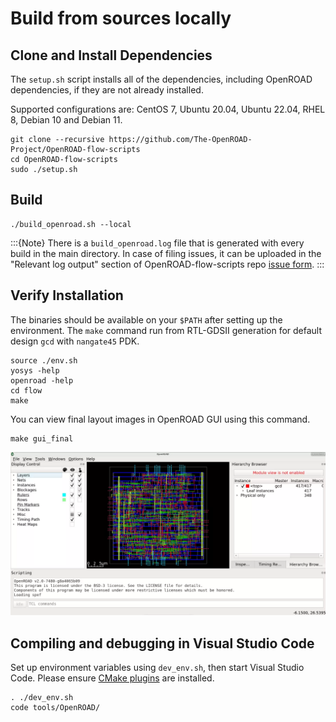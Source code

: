 # Build from sources locally

## Clone and Install Dependencies

The `setup.sh` script installs all of the dependencies, including OpenROAD dependencies, if they are not already installed.

Supported configurations are: CentOS 7, Ubuntu 20.04, Ubuntu 22.04, RHEL 8,
Debian 10 and Debian 11.

``` shell
git clone --recursive https://github.com/The-OpenROAD-Project/OpenROAD-flow-scripts
cd OpenROAD-flow-scripts
sudo ./setup.sh
```

## Build

``` shell
./build_openroad.sh --local
```
:::{Note}
There is a `build_openroad.log` file that is generated with every
build in the main directory. In case of filing issues, it can be uploaded
in the "Relevant log output" section of OpenROAD-flow-scripts repo
[issue form](https://github.com/The-OpenROAD-Project/OpenROAD-flow-scripts/issues/new?assignees=&labels=&template=bug_report_with_orfs.yml).
:::

## Verify Installation

The binaries should be available on your `$PATH` after setting
up the environment. The `make` command run from RTL-GDSII generation for default design `gcd` with `nangate45` PDK.  

``` shell
source ./env.sh
yosys -help
openroad -help
cd flow
make
```

You can view final layout images in OpenROAD GUI using this command.

``` shell
make gui_final
```

![gcd_final.webp](../images/gcd_final.webp)

## Compiling and debugging in Visual Studio Code

Set up environment variables using `dev_env.sh`, then start Visual Studio Code. Please ensure [CMake plugins](https://code.visualstudio.com/docs/cpp/cmake-linux) are installed.

``` shell
. ./dev_env.sh
code tools/OpenROAD/
```
